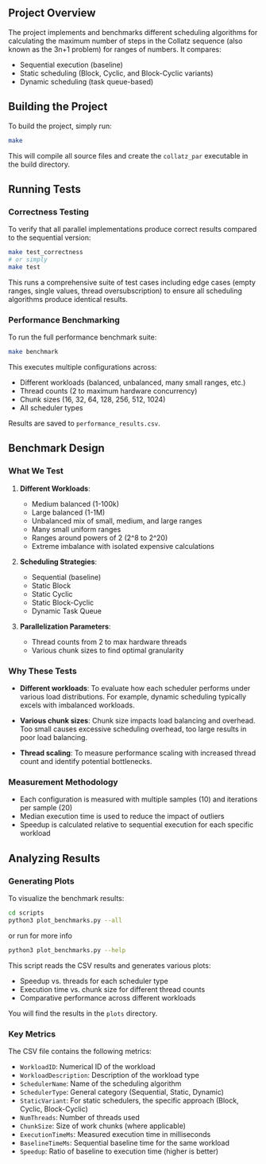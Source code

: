 ## Project Overview

The project implements and benchmarks different scheduling algorithms for calculating the maximum number of steps in the Collatz sequence (also known as the 3n+1 problem) for ranges of numbers. It compares:

- Sequential execution (baseline)
- Static scheduling (Block, Cyclic, and Block-Cyclic variants)
- Dynamic scheduling (task queue-based)

## Building the Project

To build the project, simply run:

```bash
make
```

This will compile all source files and create the `collatz_par` executable in the build directory.

## Running Tests

### Correctness Testing

To verify that all parallel implementations produce correct results compared to the sequential version:

```bash
make test_correctness
# or simply
make test
```

This runs a comprehensive suite of test cases including edge cases (empty ranges, single values, thread oversubscription) to ensure all scheduling algorithms produce identical results.

### Performance Benchmarking

To run the full performance benchmark suite:

```bash
make benchmark
```

This executes multiple configurations across:

- Different workloads (balanced, unbalanced, many small ranges, etc.)
- Thread counts (2 to maximum hardware concurrency)
- Chunk sizes (16, 32, 64, 128, 256, 512, 1024)
- All scheduler types

Results are saved to `performance_results.csv`.

## Benchmark Design

### What We Test

1. **Different Workloads**:

   - Medium balanced (1-100k)
   - Large balanced (1-1M)
   - Unbalanced mix of small, medium, and large ranges
   - Many small uniform ranges
   - Ranges around powers of 2 (2^8 to 2^20)
   - Extreme imbalance with isolated expensive calculations

2. **Scheduling Strategies**:

   - Sequential (baseline)
   - Static Block
   - Static Cyclic
   - Static Block-Cyclic
   - Dynamic Task Queue

3. **Parallelization Parameters**:
   - Thread counts from 2 to max hardware threads
   - Various chunk sizes to find optimal granularity

### Why These Tests

- **Different workloads**: To evaluate how each scheduler performs under various load distributions. For example, dynamic scheduling typically excels with imbalanced workloads.

- **Various chunk sizes**: Chunk size impacts load balancing and overhead. Too small causes excessive scheduling overhead, too large results in poor load balancing.

- **Thread scaling**: To measure performance scaling with increased thread count and identify potential bottlenecks.

### Measurement Methodology

- Each configuration is measured with multiple samples (10) and iterations per sample (20)
- Median execution time is used to reduce the impact of outliers
- Speedup is calculated relative to sequential execution for each specific workload

## Analyzing Results

### Generating Plots

To visualize the benchmark results:

```bash
cd scripts
python3 plot_benchmarks.py --all
```

or run for more info

```bash
python3 plot_benchmarks.py --help
```

This script reads the CSV results and generates various plots:

- Speedup vs. threads for each scheduler type
- Execution time vs. chunk size for different thread counts
- Comparative performance across different workloads

You will find the results in the `plots` directory.

### Key Metrics

The CSV file contains the following metrics:

- `WorkloadID`: Numerical ID of the workload
- `WorkloadDescription`: Description of the workload type
- `SchedulerName`: Name of the scheduling algorithm
- `SchedulerType`: General category (Sequential, Static, Dynamic)
- `StaticVariant`: For static schedulers, the specific approach (Block, Cyclic, Block-Cyclic)
- `NumThreads`: Number of threads used
- `ChunkSize`: Size of work chunks (where applicable)
- `ExecutionTimeMs`: Measured execution time in milliseconds
- `BaselineTimeMs`: Sequential baseline time for the same workload
- `Speedup`: Ratio of baseline to execution time (higher is better)
